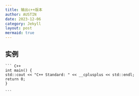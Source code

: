 ```yaml
---
title: 输出c++版本
author: AUSTIN
date: 2023-12-06
category: Jekyll
layout: post
mermaid: true
---
```


##  实例
    ``` C++
    int main() {
    std::cout << "C++ Standard: " << __cplusplus << std::endl;
    return 0;
    }

    ```


    
